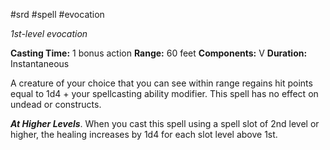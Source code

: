  #srd #spell #evocation 

*1st-level evocation*

**Casting Time:** 1 bonus action
**Range:** 60 feet
**Components:** V
**Duration:** Instantaneous

A creature of your choice that you can see within range regains hit points equal to 1d4 + your spellcasting ability modifier. This spell has no effect on undead or constructs.

***At Higher Levels***. When you cast this spell using a spell slot of 2nd level or higher, the healing increases by 1d4 for each slot level above 1st.
